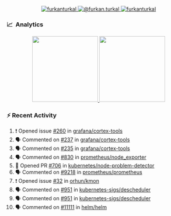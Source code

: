 <p align="center">
  <a href="https://linkedin.com/in/furkanturkal" target="blank">
    <img src="https://img.shields.io/badge/linkedin-%230077B5.svg?&style=for-the-badge&logo=linkedin&logoColor=white" alt="furkanturkal" />
  </a>
  <a href="https://medium.com/@furkan.turkal" target="blank">
    <img src="https://img.shields.io/badge/medium-%2312100E.svg?&style=for-the-badge&logo=medium&logoColor=white" alt="@furkan.turkal" />
  </a>
  <a href="https://twitter.com/furkanturkaI" target="blank">
    <img src="https://img.shields.io/badge/Twitter-1DA1F2?style=for-the-badge&logo=twitter&logoColor=white" alt="furkanturkaI" />
  </a>
</p>

### 📈 &nbsp;Analytics

<p align="center">
  <a href="https://coderstats.net/github/#Dentrax">
    <img height="180em" src="https://github-readme-stats-eight-theta.vercel.app/api?username=Dentrax&show_icons=true&theme=algolia&include_all_commits=true&count_private=true&line_height=26"/>
    <img height="180em" src="https://github-readme-stats-eight-theta.vercel.app/api/top-langs/?username=Dentrax&layout=compact&langs_count=8&theme=algolia&line_height=26"/>
  </a>
</p>

### :zap: Recent Activity

<!--START_SECTION:activity-->
1. ❗️ Opened issue [#260](https://github.com/grafana/cortex-tools/issues/260) in [grafana/cortex-tools](https://github.com/grafana/cortex-tools)
2. 🗣 Commented on [#237](https://github.com/grafana/cortex-tools/issues/237) in [grafana/cortex-tools](https://github.com/grafana/cortex-tools)
3. 🗣 Commented on [#235](https://github.com/grafana/cortex-tools/issues/235) in [grafana/cortex-tools](https://github.com/grafana/cortex-tools)
4. 🗣 Commented on [#830](https://github.com/prometheus/node_exporter/issues/830) in [prometheus/node_exporter](https://github.com/prometheus/node_exporter)
5. 💪 Opened PR [#706](https://github.com/kubernetes/node-problem-detector/pull/706) in [kubernetes/node-problem-detector](https://github.com/kubernetes/node-problem-detector)
6. 🗣 Commented on [#9218](https://github.com/prometheus/prometheus/issues/9218) in [prometheus/prometheus](https://github.com/prometheus/prometheus)
7. ❗️ Opened issue [#32](https://github.com/orhun/kmon/issues/32) in [orhun/kmon](https://github.com/orhun/kmon)
8. 🗣 Commented on [#951](https://github.com/kubernetes-sigs/descheduler/issues/951) in [kubernetes-sigs/descheduler](https://github.com/kubernetes-sigs/descheduler)
9. 🗣 Commented on [#951](https://github.com/kubernetes-sigs/descheduler/issues/951) in [kubernetes-sigs/descheduler](https://github.com/kubernetes-sigs/descheduler)
10. 🗣 Commented on [#11111](https://github.com/helm/helm/issues/11111) in [helm/helm](https://github.com/helm/helm)
<!--END_SECTION:activity-->
